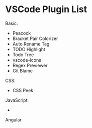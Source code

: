 <h1>VSCode Plugin List</h1>

<p>Basic:</p>
<ul>
  <li>Peacock</li>
  <li>Bracket Pair Colorizer</li>
  <li>Auto Rename Tag</li>
  <li>TODO Highlight</li>
  <li>Todo Tree</li>
  <li>vscode-icons</li>
  <li>Regex Previewer</li>
  <li>Git Blame</li>
</ul>

<p>CSS:</p>
<ul>
  <li>CSS Peek</li>
</ul>

<p>JavaScript:</p>
<ul>
  <li></li>
</ul>
<p>Angular</p>
